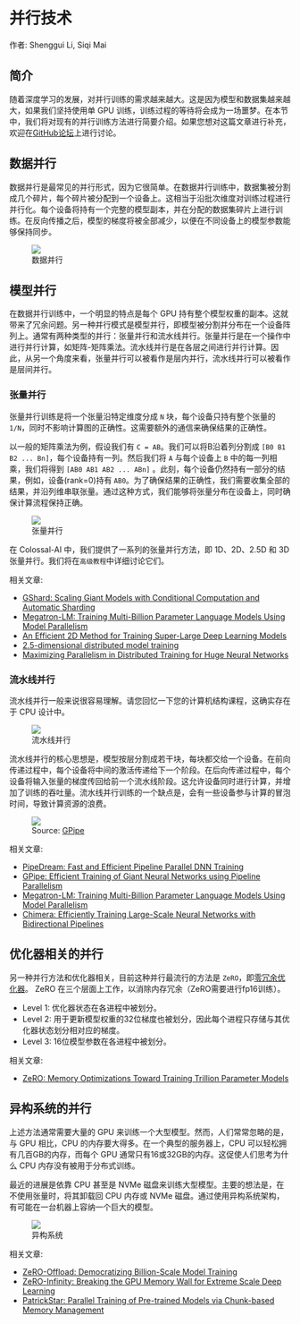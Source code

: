 # 并行技术

作者: Shenggui Li, Siqi Mai

## 简介

随着深度学习的发展，对并行训练的需求越来越大。这是因为模型和数据集越来越大，如果我们坚持使用单 GPU 训练，训练过程的等待将会成为一场噩梦。在本节中，我们将对现有的并行训练方法进行简要介绍。如果您想对这篇文章进行补充，欢迎在[GitHub论坛](https://github.com/hpcaitech/ColossalAI/discussions)上进行讨论。

## 数据并行

数据并行是最常见的并行形式，因为它很简单。在数据并行训练中，数据集被分割成几个碎片，每个碎片被分配到一个设备上。这相当于沿批次维度对训练过程进行并行化。每个设备将持有一个完整的模型副本，并在分配的数据集碎片上进行训练。在反向传播之后，模型的梯度将被全部减少，以便在不同设备上的模型参数能够保持同步。

<figure style={{textAlign: "center"}}>
<img src="https://s2.loli.net/2022/01/28/WSAensMqjwHdOlR.png"/>
<figcaption>数据并行</figcaption>
</figure>

## 模型并行

在数据并行训练中，一个明显的特点是每个 GPU 持有整个模型权重的副本。这就带来了冗余问题。另一种并行模式是模型并行，即模型被分割并分布在一个设备阵列上。通常有两种类型的并行：张量并行和流水线并行。张量并行是在一个操作中进行并行计算，如矩阵-矩阵乘法。流水线并行是在各层之间进行并行计算。因此，从另一个角度来看，张量并行可以被看作是层内并行，流水线并行可以被看作是层间并行。

### 张量并行

张量并行训练是将一个张量沿特定维度分成 `N` 块，每个设备只持有整个张量的 `1/N`，同时不影响计算图的正确性。这需要额外的通信来确保结果的正确性。

以一般的矩阵乘法为例，假设我们有 `C = AB`。我们可以将B沿着列分割成 `[B0 B1 B2 ... Bn]`，每个设备持有一列。然后我们将 `A` 与每个设备上 `B` 中的每一列相乘，我们将得到 `[AB0 AB1 AB2 ... ABn]` 。此刻，每个设备仍然持有一部分的结果，例如，设备(rank=0)持有 `AB0`。为了确保结果的正确性，我们需要收集全部的结果，并沿列维串联张量。通过这种方式，我们能够将张量分布在设备上，同时确保计算流程保持正确。

<figure style={{textAlign: "center"}}>
<img src="https://s2.loli.net/2022/01/28/2ZwyPDvXANW4tMG.png"/>
<figcaption>张量并行</figcaption>
</figure>

在 Colossal-AI 中，我们提供了一系列的张量并行方法，即 1D、2D、2.5D 和 3D 张量并行。我们将在`高级教程`中详细讨论它们。


相关文章:
- [GShard: Scaling Giant Models with Conditional Computation and Automatic Sharding](https://arxiv.org/abs/2006.16668)
- [Megatron-LM: Training Multi-Billion Parameter Language Models Using Model Parallelism](https://arxiv.org/abs/1909.08053)
- [An Efficient 2D Method for Training Super-Large Deep Learning Models](https://arxiv.org/abs/2104.05343)
- [2.5-dimensional distributed model training](https://arxiv.org/abs/2105.14500)
- [Maximizing Parallelism in Distributed Training for Huge Neural Networks](https://arxiv.org/abs/2105.14450)

### 流水线并行

流水线并行一般来说很容易理解。请您回忆一下您的计算机结构课程，这确实存在于 CPU 设计中。

<figure style={{textAlign: "center"}}>
<img src="https://s2.loli.net/2022/01/28/at3eDv7kKBusxbd.png"/>
<figcaption>流水线并行</figcaption>
</figure>

流水线并行的核心思想是，模型按层分割成若干块，每块都交给一个设备。在前向传递过程中，每个设备将中间的激活传递给下一个阶段。在后向传递过程中，每个设备将输入张量的梯度传回给前一个流水线阶段。这允许设备同时进行计算，并增加了训练的吞吐量。流水线并行训练的一个缺点是，会有一些设备参与计算的冒泡时间，导致计算资源的浪费。

<figure style={{textAlign: "center"}}>
<img src="https://s2.loli.net/2022/01/28/sDNq51PS3Gxbw7F.png"/>
<figcaption>Source: <a href="https://arxiv.org/abs/1811.06965">GPipe</a></figcaption>
</figure>

相关文章:
- [PipeDream: Fast and Efficient Pipeline Parallel DNN Training](https://arxiv.org/abs/1806.03377)
- [GPipe: Efficient Training of Giant Neural Networks using Pipeline Parallelism](https://arxiv.org/abs/1811.06965)
- [Megatron-LM: Training Multi-Billion Parameter Language Models Using Model Parallelism](https://arxiv.org/abs/1909.08053)
- [Chimera: Efficiently Training Large-Scale Neural Networks with Bidirectional Pipelines](https://arxiv.org/abs/2107.06925)


## 优化器相关的并行

另一种并行方法和优化器相关，目前这种并行最流行的方法是 `ZeRO`，即[零冗余优化器](https://arxiv.org/abs/1910.02054)。 ZeRO 在三个层面上工作，以消除内存冗余（ZeRO需要进行fp16训练）。

- Level 1: 优化器状态在各进程中被划分。
- Level 2: 用于更新模型权重的32位梯度也被划分，因此每个进程只存储与其优化器状态划分相对应的梯度。
- Level 3: 16位模型参数在各进程中被划分。

相关文章:
- [ZeRO: Memory Optimizations Toward Training Trillion Parameter Models](https://arxiv.org/abs/1910.02054)


## 异构系统的并行

上述方法通常需要大量的 GPU 来训练一个大型模型。然而，人们常常忽略的是，与 GPU 相比，CPU 的内存要大得多。在一个典型的服务器上，CPU 可以轻松拥有几百GB的内存，而每个 GPU 通常只有16或32GB的内存。这促使人们思考为什么 CPU 内存没有被用于分布式训练。

最近的进展是依靠 CPU 甚至是 NVMe 磁盘来训练大型模型。主要的想法是，在不使用张量时，将其卸载回 CPU 内存或 NVMe 磁盘。通过使用异构系统架构，有可能在一台机器上容纳一个巨大的模型。

<figure style={{textAlign: "center"}}>
<img src="https://s2.loli.net/2022/01/28/qLHD5lk97hXQdbv.png"/>
<figcaption>异构系统</figcaption>
</figure>

相关文章:
- [ZeRO-Offload: Democratizing Billion-Scale Model Training](https://arxiv.org/abs/2101.06840)
- [ZeRO-Infinity: Breaking the GPU Memory Wall for Extreme Scale Deep Learning](https://arxiv.org/abs/2104.07857)
- [PatrickStar: Parallel Training of Pre-trained Models via Chunk-based Memory Management](https://arxiv.org/abs/2108.05818)
